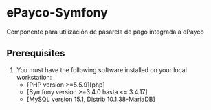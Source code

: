 # ePayco-Symfony
Componente para utilización de pasarela de pago integrada a ePayco


## Prerequisites

1. You must have the following software installed on your local workstation:
   -  [PHP version >=5.5.9][php]
   -  [Symfony version >=3.4.0 hasta <= 3.4.17]
   -  [MySQL version 15.1, Distrib 10.1.38-MariaDB]
